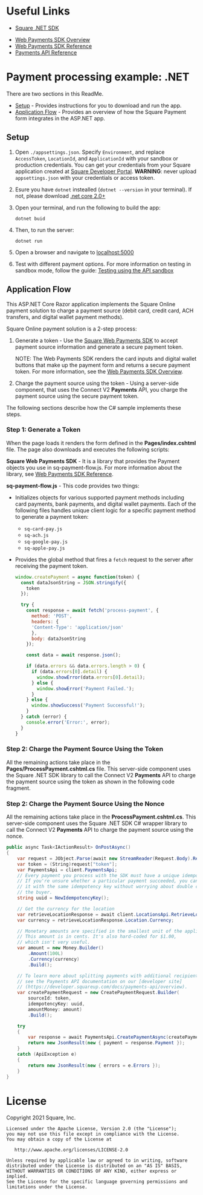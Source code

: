 # Useful Links

* [Square .NET SDK](https://developer.squareup.com/docs/sdks/dotnet)
- [Web Payments SDK Overview](https://developer.squareup.com/docs/web-payments/overview)
- [Web Payments SDK Reference](https://developer.squareup.com/reference/sdks/web/payments)
- [Payments API Reference](https://developer.squareup.com/reference/square/payments-api)

# Payment processing example: .NET

There are two sections in this ReadMe.
* [Setup](#setup) - Provides instructions for you to download and run the app.
* [Application Flow](#application-flow) - Provides an overview of how the Square Payment form integrates in the ASP.NET app.

## Setup

1. Open `./appsettings.json`. Specify `Environment`, and replace `AccessToken`, `LocationId`, and `ApplicationId` with your sandbox or production credentials. You can get your credentials from your Square application created at [Square Developer Portal](https://developer.squareup.com/apps).
<b>WARNING</b>: never upload `appsettings.json` with your credentials or access token.

1. Esure you have `dotnet` instealled (`dotnet --version` in your terminal). If not, please download [.net core 2.0+](https://www.microsoft.com/net/download/)

1. Open your terminal, and run the following to build the app:

    ```
    dotnet buid
    ```

1. Then, to run the server:

    ```
    dotnet run
    ```

1. Open a browser and navigate to [localhost:5000](http://localhost:5000)

1. Test with different payment options. For more information on testing in sandbox mode, follow the guide: [Testing using the API sandbox](https://developer.squareup.com/docs/testing/sandbox)


## Application Flow

This ASP.NET Core Razor application implements the Square Online payment solution to charge a payment source (debit card, credit card, ACH transfers, and digital wallet payment methods).

Square Online payment solution is a 2-step process:

1. Generate a token - Use the [Square Web Payments SDK](https://developer.squareup.com/reference/sdks/web/payments) to accept payment source information and generate a secure payment token.


   NOTE: The Web Payments SDK renders the card inputs and digital wallet buttons that make up the payment form and returns a secure payment token. For more information, see the [Web Payments SDK Overview](https://developer.squareup.com/docs/web-payments/overview).


2. Charge the payment source using the token - Using a server-side component, that uses the Connect V2
   **Payments** API, you charge the payment source using the secure payment token.

The following sections describe how the C# sample implements these steps.

### Step 1: Generate a Token

When the page loads it renders the form defined in the **Pages/index.cshtml** file. The page also downloads and executes the following scripts:

**Square Web Payments SDK** - It is a library that provides the Payment objects you use in sq-payment-flow.js. For more information about the library, see [Web Payments SDK Reference](https://developer.squareup.com/reference/sdks/web/payments).

**sq-payment-flow.js** - This code provides two things:

- Initializes objects for various supported payment methods including card payments, bank payments, and digital wallet payments. Each of the following files handles unique client logic for a specific payment method to generate a payment token:

  - `sq-card-pay.js`
  - `sq-ach.js`
  - `sq-google-pay.js`
  - `sq-apple-pay.js`

- Provides the global method that fires a `fetch` request to the server after receiving the payment token.
  ```javascript
  window.createPayment = async function(token) {
    const dataJsonString = JSON.stringify({
      token
    });

    try {
      const response = await fetch('process-payment', {
        method: 'POST',
        headers: {
        'Content-Type': 'application/json'
        },
        body: dataJsonString
      });

      const data = await response.json();

      if (data.errors && data.errors.length > 0) {
        if (data.errors[0].detail) {
          window.showError(data.errors[0].detail);
        } else {
          window.showError('Payment Failed.');
        }
      } else {
        window.showSuccess('Payment Successful!');
      }
    } catch (error) {
      console.error('Error:', error);
    }
  }
  ```

### Step 2: Charge the Payment Source Using the Token

All the remaining actions take place in the **Pages/ProcessPayment.cshtml.cs** file. This server-side component uses the Square .NET SDK library to call the Connect V2 **Payments** API to charge the payment source using the token as shown in the following code fragment.

### Step 2: Charge the Payment Source Using the Nonce
All the remaining actions take place in the **ProcessPayment.cshtml.cs**.  This server-side component uses the Square .NET SDK C# wrapper library to call the Connect V2 **Payments** API to charge the payment source using the nonce.
```csharp
public async Task<IActionResult> OnPostAsync()
{
    var request = JObject.Parse(await new StreamReader(Request.Body).ReadToEndAsync());
    var token = (String)request["token"];
    var PaymentsApi = client.PaymentsApi;
    // Every payment you process with the SDK must have a unique idempotency key.
    // If you're unsure whether a particular payment succeeded, you can reattempt
    // it with the same idempotency key without worrying about double charging
    // the buyer.
    string uuid = NewIdempotencyKey();

    // Get the currency for the location
    var retrieveLocationResponse = await client.LocationsApi.RetrieveLocationAsync(locationId: locationId);
    var currency = retrieveLocationResponse.Location.Currency;

    // Monetary amounts are specified in the smallest unit of the applicable currency.
    // This amount is in cents. It's also hard-coded for $1.00,
    // which isn't very useful.
    var amount = new Money.Builder()
        .Amount(100L)
        .Currency(currency)
        .Build();

    // To learn more about splitting payments with additional recipients,
    // see the Payments API documentation on our [developer site]
    // (https://developer.squareup.com/docs/payments-api/overview).
    var createPaymentRequest = new CreatePaymentRequest.Builder(
        sourceId: token,
        idempotencyKey: uuid,
        amountMoney: amount)
        .Build();

    try
    {
        var response = await PaymentsApi.CreatePaymentAsync(createPaymentRequest);
        return new JsonResult(new { payment = response.Payment });
    }
    catch (ApiException e)
    {
        return new JsonResult(new { errors = e.Errors });
    }
}
```

# License

Copyright 2021 Square, Inc.
​
```
Licensed under the Apache License, Version 2.0 (the "License");
you may not use this file except in compliance with the License.
You may obtain a copy of the License at
​
   http://www.apache.org/licenses/LICENSE-2.0
​
Unless required by applicable law or agreed to in writing, software
distributed under the License is distributed on an "AS IS" BASIS,
WITHOUT WARRANTIES OR CONDITIONS OF ANY KIND, either express or implied.
See the License for the specific language governing permissions and
limitations under the License.
```

